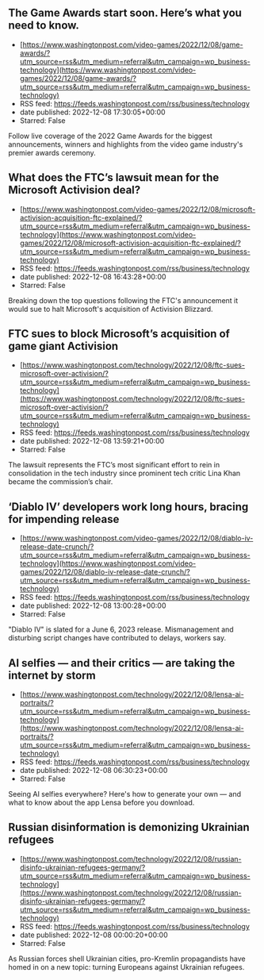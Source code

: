 ## The Game Awards start soon. Here’s what you need to know.
 - [https://www.washingtonpost.com/video-games/2022/12/08/game-awards/?utm_source=rss&utm_medium=referral&utm_campaign=wp_business-technology](https://www.washingtonpost.com/video-games/2022/12/08/game-awards/?utm_source=rss&utm_medium=referral&utm_campaign=wp_business-technology)
 - RSS feed: https://feeds.washingtonpost.com/rss/business/technology
 - date published: 2022-12-08 17:30:05+00:00
 - Starred: False

Follow live coverage of the 2022 Game Awards for the biggest announcements, winners and highlights from the video game industry's premier awards ceremony.

## What does the FTC’s lawsuit mean for the Microsoft Activision deal?
 - [https://www.washingtonpost.com/video-games/2022/12/08/microsoft-activision-acquisition-ftc-explained/?utm_source=rss&utm_medium=referral&utm_campaign=wp_business-technology](https://www.washingtonpost.com/video-games/2022/12/08/microsoft-activision-acquisition-ftc-explained/?utm_source=rss&utm_medium=referral&utm_campaign=wp_business-technology)
 - RSS feed: https://feeds.washingtonpost.com/rss/business/technology
 - date published: 2022-12-08 16:43:28+00:00
 - Starred: False

Breaking down the top questions following the FTC's announcement it would sue to halt Microsoft's acquisition of Activision Blizzard.

## FTC sues to block Microsoft’s acquisition of game giant Activision
 - [https://www.washingtonpost.com/technology/2022/12/08/ftc-sues-microsoft-over-activision/?utm_source=rss&utm_medium=referral&utm_campaign=wp_business-technology](https://www.washingtonpost.com/technology/2022/12/08/ftc-sues-microsoft-over-activision/?utm_source=rss&utm_medium=referral&utm_campaign=wp_business-technology)
 - RSS feed: https://feeds.washingtonpost.com/rss/business/technology
 - date published: 2022-12-08 13:59:21+00:00
 - Starred: False

The lawsuit represents the FTC’s most significant effort to rein in consolidation in the tech industry since prominent tech critic Lina Khan became the commission’s chair.

## ‘Diablo IV’ developers work long hours, bracing for impending release
 - [https://www.washingtonpost.com/video-games/2022/12/08/diablo-iv-release-date-crunch/?utm_source=rss&utm_medium=referral&utm_campaign=wp_business-technology](https://www.washingtonpost.com/video-games/2022/12/08/diablo-iv-release-date-crunch/?utm_source=rss&utm_medium=referral&utm_campaign=wp_business-technology)
 - RSS feed: https://feeds.washingtonpost.com/rss/business/technology
 - date published: 2022-12-08 13:00:28+00:00
 - Starred: False

"Diablo IV" is slated for a June 6, 2023 release. Mismanagement and disturbing script changes have contributed to delays, workers say.

## AI selfies — and their critics — are taking the internet by storm
 - [https://www.washingtonpost.com/technology/2022/12/08/lensa-ai-portraits/?utm_source=rss&utm_medium=referral&utm_campaign=wp_business-technology](https://www.washingtonpost.com/technology/2022/12/08/lensa-ai-portraits/?utm_source=rss&utm_medium=referral&utm_campaign=wp_business-technology)
 - RSS feed: https://feeds.washingtonpost.com/rss/business/technology
 - date published: 2022-12-08 06:30:23+00:00
 - Starred: False

Seeing AI selfies everywhere? Here's how to generate your own — and what to know about the app Lensa before you download.

## Russian disinformation is demonizing Ukrainian refugees
 - [https://www.washingtonpost.com/technology/2022/12/08/russian-disinfo-ukrainian-refugees-germany/?utm_source=rss&utm_medium=referral&utm_campaign=wp_business-technology](https://www.washingtonpost.com/technology/2022/12/08/russian-disinfo-ukrainian-refugees-germany/?utm_source=rss&utm_medium=referral&utm_campaign=wp_business-technology)
 - RSS feed: https://feeds.washingtonpost.com/rss/business/technology
 - date published: 2022-12-08 00:00:20+00:00
 - Starred: False

As Russian forces shell Ukrainian cities, pro-Kremlin propagandists have homed in on a new topic: turning Europeans against Ukrainian refugees.
